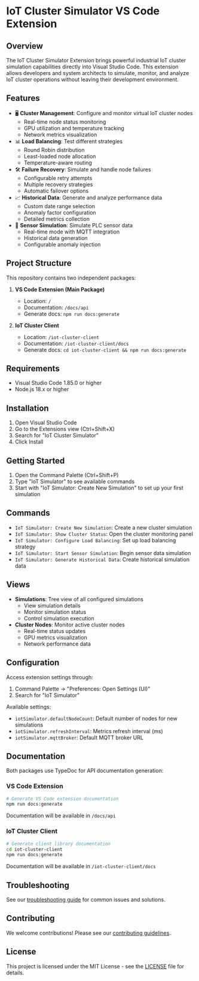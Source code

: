 # IoT Cluster Simulator VS Code Extension

## Overview
The IoT Cluster Simulator Extension brings powerful industrial IoT cluster simulation capabilities directly into Visual Studio Code. This extension allows developers and system architects to simulate, monitor, and analyze IoT cluster operations without leaving their development environment.

## Features
- 🖥️ **Cluster Management**: Configure and monitor virtual IoT cluster nodes
  - Real-time node status monitoring
  - GPU utilization and temperature tracking
  - Network metrics visualization
- 📊 **Load Balancing**: Test different strategies
  - Round Robin distribution
  - Least-loaded node allocation
  - Temperature-aware routing
- 🛠️ **Failure Recovery**: Simulate and handle node failures
  - Configurable retry attempts
  - Multiple recovery strategies
  - Automatic failover options
- 📈 **Historical Data**: Generate and analyze performance data
  - Custom date range selection
  - Anomaly factor configuration
  - Detailed metrics collection
- 🔌 **Sensor Simulation**: Simulate PLC sensor data
  - Real-time mode with MQTT integration
  - Historical data generation
  - Configurable anomaly injection

## Project Structure
This repository contains two independent packages:

1. **VS Code Extension (Main Package)**
   - Location: `/`
   - Documentation: `/docs/api`
   - Generate docs: `npm run docs:generate`

2. **IoT Cluster Client**
   - Location: `/iot-cluster-client`
   - Documentation: `/iot-cluster-client/docs`
   - Generate docs: `cd iot-cluster-client && npm run docs:generate`

## Requirements
- Visual Studio Code 1.85.0 or higher
- Node.js 18.x or higher

## Installation
1. Open Visual Studio Code
2. Go to the Extensions view (Ctrl+Shift+X)
3. Search for "IoT Cluster Simulator"
4. Click Install

## Getting Started
1. Open the Command Palette (Ctrl+Shift+P)
2. Type "IoT Simulator" to see available commands
3. Start with "IoT Simulator: Create New Simulation" to set up your first simulation

## Commands
- `IoT Simulator: Create New Simulation`: Create a new cluster simulation
- `IoT Simulator: Show Cluster Status`: Open the cluster monitoring panel
- `IoT Simulator: Configure Load Balancing`: Set up load balancing strategy
- `IoT Simulator: Start Sensor Simulation`: Begin sensor data simulation
- `IoT Simulator: Generate Historical Data`: Create historical simulation data

## Views
- **Simulations**: Tree view of all configured simulations
  - View simulation details
  - Monitor simulation status
  - Control simulation execution
- **Cluster Nodes**: Monitor active cluster nodes
  - Real-time status updates
  - GPU metrics visualization
  - Network performance data

## Configuration
Access extension settings through:
1. Command Palette → "Preferences: Open Settings (UI)"
2. Search for "IoT Simulator"

Available settings:
- `iotSimulator.defaultNodeCount`: Default number of nodes for new simulations
- `iotSimulator.refreshInterval`: Metrics refresh interval (ms)
- `iotSimulator.mqttBroker`: Default MQTT broker URL

## Documentation
Both packages use TypeDoc for API documentation generation:

### VS Code Extension
```bash
# Generate VS Code extension documentation
npm run docs:generate
```
Documentation will be available in `/docs/api`

### IoT Cluster Client
```bash
# Generate client library documentation
cd iot-cluster-client
npm run docs:generate
```
Documentation will be available in `/iot-cluster-client/docs`

## Troubleshooting
See our [troubleshooting guide](docs/troubleshooting.md) for common issues and solutions.

## Contributing
We welcome contributions! Please see our [contributing guidelines](docs/CONTRIBUTING.md).

## License
This project is licensed under the MIT License - see the [LICENSE](LICENSE) file for details.